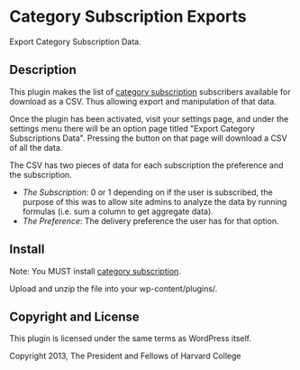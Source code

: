 # Category Subscription Exports

Export Category Subscription Data.

## Description

This plugin makes the list of [category subscription](https://github.com/berkmancenter/category_subscriptions) subscribers available for download as a CSV. Thus allowing export and manipulation of that data.

Once the plugin has been activated, visit your settings page, and under the settings menu there will be an option page titled "Export Category Subscriptions Data". Pressing the button on that page will download a CSV of all the data. 

The CSV has two pieces of data for each subscription the preference and the subscription. 

 * *The Subscription*: 0 or 1 depending on if the user is subscribed, the purpose of this was to allow site admins to analyze the data by running formulas (i.e. sum a column to get aggregate data). 
 * *The Preference*: The delivery preference the user has for that option.

## Install

Note: You MUST install [category subscription](https://github.com/berkmancenter/category_subscriptions).

Upload and unzip the file into your wp-content/plugins/.

## Copyright and License

This plugin is licensed under the same terms as WordPress itself.

Copyright 2013, The President and Fellows of Harvard College